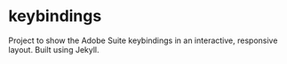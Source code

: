 # keybindings
Project to show the Adobe Suite keybindings in an interactive, responsive layout. Built using Jekyll.
